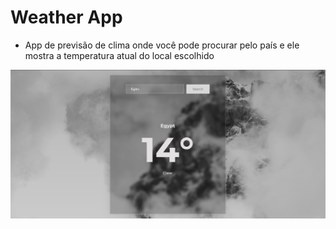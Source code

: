 # Weather App 

- App de previsão de clima onde você pode procurar pelo país e ele mostra a temperatura atual do local escolhido 

<img src="./public/img.png"/>